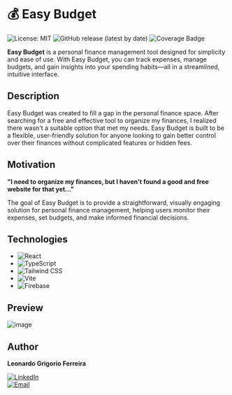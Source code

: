# 💰 Easy Budget

![License: MIT](https://img.shields.io/badge/license-MIT-blue.svg)
![GitHub release (latest by date)](https://img.shields.io/github/v/release/leogrigs/easy-budget)
![Coverage Badge](./coverage/badge.svg)

**Easy Budget** is a personal finance management tool designed for simplicity and ease of use. With Easy Budget, you can track expenses, manage budgets, and gain insights into your spending habits—all in a streamlined, intuitive interface.

## Description

Easy Budget was created to fill a gap in the personal finance space. After searching for a free and effective tool to organize my finances, I realized there wasn't a suitable option that met my needs. Easy Budget is built to be a flexible, user-friendly solution for anyone looking to gain better control over their finances without complicated features or hidden fees.

## Motivation

**"I need to organize my finances, but I haven't found a good and free website for that yet..."**

The goal of Easy Budget is to provide a straightforward, visually engaging solution for personal finance management, helping users monitor their expenses, set budgets, and make informed financial decisions.

## Technologies

- ![React](https://img.shields.io/badge/-React-61DAFB?logo=react&logoColor=white&style=flat)
- ![TypeScript](https://img.shields.io/badge/-TypeScript-007ACC?logo=typescript&logoColor=white&style=flat)
- ![Tailwind CSS](https://img.shields.io/badge/-Tailwind%20CSS-06B6D4?logo=tailwindcss&logoColor=white&style=flat)
- ![Vite](https://img.shields.io/badge/-Vite-646CFF?logo=vite&logoColor=white&style=flat)
- ![Firebase](https://img.shields.io/badge/-Firebase-FFCA28?logo=firebase&logoColor=white&style=flat)

## Preview

![image](https://github.com/user-attachments/assets/73b6a93a-f32f-4343-a549-946c8ad4cbb5)

## Author

**Leonardo Grigorio Ferreira**

[![LinkedIn](https://img.shields.io/badge/LinkedIn-blue?logo=linkedin&logoColor=white&style=flat)](https://www.linkedin.com/in/leonardo-grigorio-ferreira/)  
[![Email](https://img.shields.io/badge/Email-D14836?logo=gmail&logoColor=white&style=flat)](mailto:leo.grigorio16@gmail.com)
